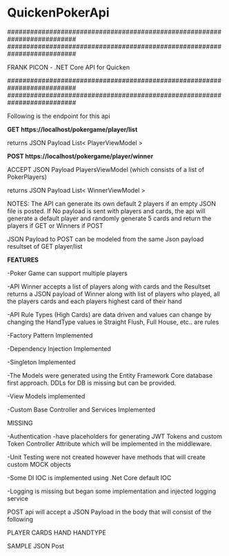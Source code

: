 # QuickenPokerApi

##########################################################################
##########################################################################

FRANK PICON - .NET Core API for Quicken

##########################################################################
##########################################################################

Following is the endpoint for this api 

**GET https://localhost/pokergame/player/list**

returns JSON Payload List< PlayerViewModel > 

**POST https://localhost/pokergame/player/winner**

ACCEPT JSON Payload PlayersViewModel (which consists of a list of PokerPlayers)

returns JSON Payload List< WinnerViewModel > 

NOTES:
The API can generate its own default 2 players if an empty JSON file is posted. 
If No payload is sent with players and cards, the api will generate a default player and randomly generate 5 cards and return the players if GET or Winners if POST

JSON Payload to POST can be modeled from the same Json payload resultset of GET player/list

**FEATURES**

-Poker Game can support multiple players

-API Winner accepts a list of players along with cards and the Resultset returns a JSON payload of Winner along with list of players who played, all the players cards and each players highest card of their hand

-API Rule Types (High Cards) are data driven and values can change by changing the HandType values ie Straight Flush, Full House, etc.. are rules 

-Factory Pattern Implemented

-Dependency Injection Implemented

-Singleton Implemented

-The Models were generated using the Entity Framework Core database first approach. DDLs for DB is missing but can be provided. 

-View Models implemented

-Custom Base Controller and Services Implemented


MISSING

-Authentication -have placeholders for generating JWT Tokens and custom Token Controller Attribute which will be implemented in the middleware.

-Unit Testing were not created however have methods that will create custom MOCK objects 

-Some DI IOC is implemented using .Net Core default IOC

-Logging is missing but began some implementation and injected logging service


POST api will accept a JSON Payload in the body that will consist of the following

PLAYER
  CARDS
  HAND
    HANDTYPE

SAMPLE JSON Post 



